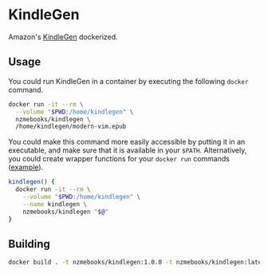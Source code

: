# KindleGen

Amazon's [KindleGen](https://www.amazon.com/gp/feature.html?ie=UTF8&docId=1000765211)
dockerized.

## Usage

You could run KindleGen in a container by executing the following `docker` command.

```bash
docker run -it --rm \
  --volume "$PWD:/home/kindlegen" \
  nzmebooks/kindlegen \
  /home/kindlegen/modern-vim.epub
```

You could make this command more easily accessible by putting it in an executable,
and make sure that it is available in your `$PATH`. Alternatively, you could create
wrapper functions for your `docker run` commands ([example](https://github.com/jessfraz/dotfiles/blob/master/.dockerfunc)).

```bash
kindlegen() {
  docker run -it --rm \
    --volume "$PWD:/home/kindlegen" \
    --name kindlegen \
    nzmebooks/kindlegen "$@"
}
```

## Building

```bash
docker build . -t nzmebooks/kindlegen:1.0.0 -t nzmebooks/kindlegen:latest
```
